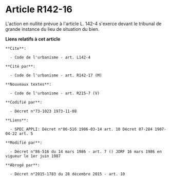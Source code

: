 # Article R142-16

L'action en nullité prévue à l'article L. 142-4 s'exerce devant le tribunal de grande instance du lieu de situation du bien.

**Liens relatifs à cet article**

	**Cite**:

	  - Code de l'urbanisme - art. L142-4

	**Cité par**:

	  - Code de l'urbanisme - art. R142-17 (M)

	**Nouveaux textes**:

	  - Code de l'urbanisme - art. R215-7 (V)

	**Codifié par**:

	  - Décret n°73-1023 1973-11-08

	**Liens**:

	  - SPEC_APPLI: Décret n°86-516 1986-03-14 art. 10 Décret 87-284 1987-04-22 art. 5

	**Modifié par**:

	  - Décret n°86-516 du 14 mars 1986 - art. 7 () JORF 16 mars 1986 en vigueur le 1er juin 1987

	**Abrogé par**:

	  - Décret n°2015-1783 du 28 décembre 2015 - art. 10
